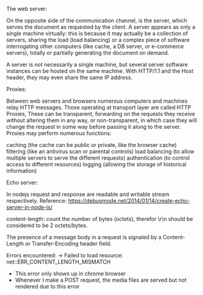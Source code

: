 The web server:

On the opposite side of the communication channel, is the server, which serves the document as requested by the client. A server appears as only a single machine virtually: this is because it may actually be a collection of servers, sharing the load (load balancing) or a complex piece of software interrogating other computers (like cache, a DB server, or e-commerce servers), totally or partially generating the document on demand.

A server is not necessarily a single machine, but several server software instances can be hosted on the same machine. With HTTP/1.1 and the Host header, they may even share the same IP address.

Proxies:

Between web servers and browsers numerous computers and machines relay HTTP messages. Those operating at transport layer are called HTTP Proxies,
 These can be transparent, forwarding on the requests they receive without altering them in any way, or non-transparent, in which case they will change the request in some way before passing it along to the server. Proxies may perform numerous functions:

caching (the cache can be public or private, like the browser cache)
filtering (like an antivirus scan or parental controls)
load balancing (to allow multiple servers to serve the different requests)
authentication (to control access to different resources)
logging (allowing the storage of historical information)

Echo server:

In nodejs request and response are readable and writable stream respectively.
Reference: https://debugmode.net/2014/01/14/create-echo-server-in-node-js/

content-length: count the number of bytes (octets), therefor \r\n should be considered to be 2 octets/bytes.

The presence of a message body in a request is signaled by a
   Content-Length or Transfer-Encoding header field.

Errors encountered:
-> Failed to load resource: net::ERR_CONTENT_LENGTH_MISMATCH
   - This error only shows up in chrome browser
   - Whenever I make a POST request, the media files are served but not rendered due to this error
